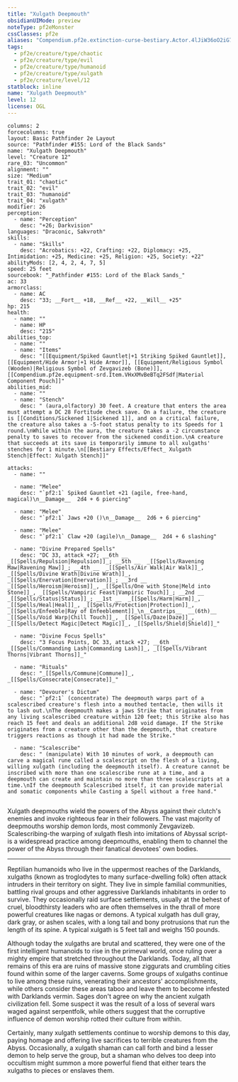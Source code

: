 ```yaml
---
title: "Xulgath Deepmouth"
obsidianUIMode: preview
noteType: pf2eMonster
cssClasses: pf2e
aliases: "Compendium.pf2e.extinction-curse-bestiary.Actor.4lJiW36oO2iG7jCB" 
tags:
  - pf2e/creature/type/chaotic
  - pf2e/creature/type/evil
  - pf2e/creature/type/humanoid
  - pf2e/creature/type/xulgath
  - pf2e/creature/level/12
statblock: inline
name: "Xulgath Deepmouth"
level: 12
license: OGL
---
```


```statblock
columns: 2
forcecolumns: true
layout: Basic Pathfinder 2e Layout
source: "Pathfinder #155: Lord of the Black Sands"
name: "Xulgath Deepmouth"
level: "Creature 12"
rare_03: "Uncommon"
alignment: ""
size: "Medium"
trait_01: "chaotic"
trait_02: "evil"
trait_03: "humanoid"
trait_04: "xulgath"
modifier: 26
perception:
  - name: "Perception"
    desc: "+26; Darkvision"
languages: "Draconic, Sakvroth"
skills:
  - name: "Skills"
    desc: "Acrobatics: +22, Crafting: +22, Diplomacy: +25, Intimidation: +25, Medicine: +25, Religion: +25, Society: +22"
abilityMods: [2, 4, 2, 4, 7, 5]
speed: 25 feet
sourcebook: "_Pathfinder #155: Lord of the Black Sands_"
ac: 33
armorclass:
  - name: AC
    desc: "33; __Fort__ +18, __Ref__ +22, __Will__ +25"
hp: 215
health:
  - name: ""
  - name: HP
    desc: "215"
abilities_top:
  - name: ""
  - name: "Items"
    desc: "[[Equipment/Spiked Gauntlet|+1 Striking Spiked Gauntlet]], [[Equipment/Hide Armor|+1 Hide Armor]], [[Equipment/Religious Symbol (Wooden)|Religious Symbol of Zevgavizeb (Bone)]], [[Compendium.pf2e.equipment-srd.Item.VHxXMvBeBTq2FSdf|Material Component Pouch]]"
abilities_mid:
  - name: ""
  - name: "Stench"
    desc: " (aura,olfactory) 30 feet. A creature that enters the area must attempt a DC 28 Fortitude check save. On a failure, the creature is [[Conditions/Sickened 1|Sickened 1]], and on a critical failure, the creature also takes a -5-foot status penalty to its Speeds for 1 round.\nWhile within the aura, the creature takes a -2 circumstance penalty to saves to recover from the sickened condition.\nA creature that succeeds at its save is temporarily immune to all xulgaths' stenches for 1 minute.\n[[Bestiary Effects/Effect_ Xulgath Stench|Effect: Xulgath Stench]]"

attacks:
  - name: ""

  - name: "Melee"
    desc: "`pf2:1` Spiked Gauntlet +21 (agile, free-hand, magical)\n__Damage__  2d4 + 6 piercing"

  - name: "Melee"
    desc: "`pf2:1` Jaws +20 ()\n__Damage__  2d6 + 6 piercing"

  - name: "Melee"
    desc: "`pf2:1` Claw +20 (agile)\n__Damage__  2d4 + 6 slashing"

  - name: "Divine Prepared Spells"
    desc: "DC 33, attack +27; __6th __  _[[Spells/Repulsion|Repulsion]]_; __5th __  _[[Spells/Ravening Maw|Ravening Maw]]_; __4th __  _[[Spells/Air Walk|Air Walk]]_, _[[Spells/Divine Wrath|Divine Wrath]]_, _[[Spells/Enervation|Enervation]]_; __3rd __  _[[Spells/Heroism|Heroism]]_, _[[Spells/One with Stone|Meld into Stone]]_, _[[Spells/Vampiric Feast|Vampiric Touch]]_; __2nd __  _[[Spells/Status|Status]]_; __1st __  _[[Spells/Harm|Harm]]_, _[[Spells/Heal|Heal]]_, _[[Spells/Protection|Protection]]_, _[[Spells/Enfeeble|Ray of Enfeeblement]]_\n__Cantrips__  __(6th)__ _[[Spells/Void Warp|Chill Touch]]_, _[[Spells/Daze|Daze]]_, _[[Spells/Detect Magic|Detect Magic]]_, _[[Spells/Shield|Shield]]_"

  - name: "Divine Focus Spells"
    desc: "3 Focus Points, DC 33, attack +27; __6th __  _[[Spells/Commanding Lash|Commanding Lash]]_, _[[Spells/Vibrant Thorns|Vibrant Thorns]]_"

  - name: "Rituals"
    desc: "_[[Spells/Commune|Commune]]_, _[[Spells/Consecrate|Consecrate]]_"

  - name: "Devourer's Dictum"
    desc: "`pf2:1` (concentrate) The deepmouth warps part of a scalescribed creature's flesh into a mouthed tentacle, then wills it to lash out.\nThe deepmouth makes a jaws Strike that originates from any living scalescribed creature within 120 feet; this Strike also has reach 15 feet and deals an additional 2d8 void damage. If the Strike originates from a creature other than the deepmouth, that creature triggers reactions as though it had made the Strike."

  - name: "Scalescribe"
    desc: " (manipulate) With 10 minutes of work, a deepmouth can carve a magical rune called a scalescript on the flesh of a living, willing xulgath (including the deepmouth itself). A creature cannot be inscribed with more than one scalescribe rune at a time, and a deepmouth can create and maintain no more than three scalescripts at a time.\nIf the deepmouth Scalescribed itself, it can provide material and somatic components while Casting a Spell without a free hand."
 
```



Xulgath deepmouths wield the powers of the Abyss against their clutch's enemies and invoke righteous fear in their followers. The vast majority of deepmouths worship demon lords, most commonly Zevgavizeb. Scalescribing-the warping of xulgath flesh into imitations of Abyssal script-is a widespread practice among deepmouths, enabling them to channel the power of the Abyss through their fanatical devotees' own bodies.

* * *

Reptilian humanoids who live in the uppermost reaches of the Darklands, xulgaths (known as troglodytes to many surface-dwelling folk) often attack intruders in their territory on sight. They live in simple familial communities, battling rival groups and other aggressive Darklands inhabitants in order to survive. They occasionally raid surface settlements, usually at the behest of cruel, bloodthirsty leaders who are often themselves in the thrall of more powerful creatures like nagas or demons. A typical xulgath has dull gray, dark gray, or ashen scales, with a long tail and bony protrusions that run the length of its spine. A typical xulgath is 5 feet tall and weighs 150 pounds.

Although today the xulgaths are brutal and scattered, they were one of the first intelligent humanoids to rise in the primeval world, once ruling over a mighty empire that stretched throughout the Darklands. Today, all that remains of this era are ruins of massive stone ziggurats and crumbling cities found within some of the larger caverns. Some groups of xulgaths continue to live among these ruins, venerating their ancestors' accomplishments, while others consider these areas taboo and leave them to become infested with Darklands vermin. Sages don't agree on why the ancient xulgath civilization fell. Some suspect it was the result of a loss of several wars waged against serpentfolk, while others suggest that the corruptive influence of demon worship rotted their culture from within.

Certainly, many xulgath settlements continue to worship demons to this day, paying homage and offering live sacrifices to terrible creatures from the Abyss. Occasionally, a xulgath shaman can call forth and bind a lesser demon to help serve the group, but a shaman who delves too deep into occultism might summon a more powerful fiend that either tears the xulgaths to pieces or enslaves them.
